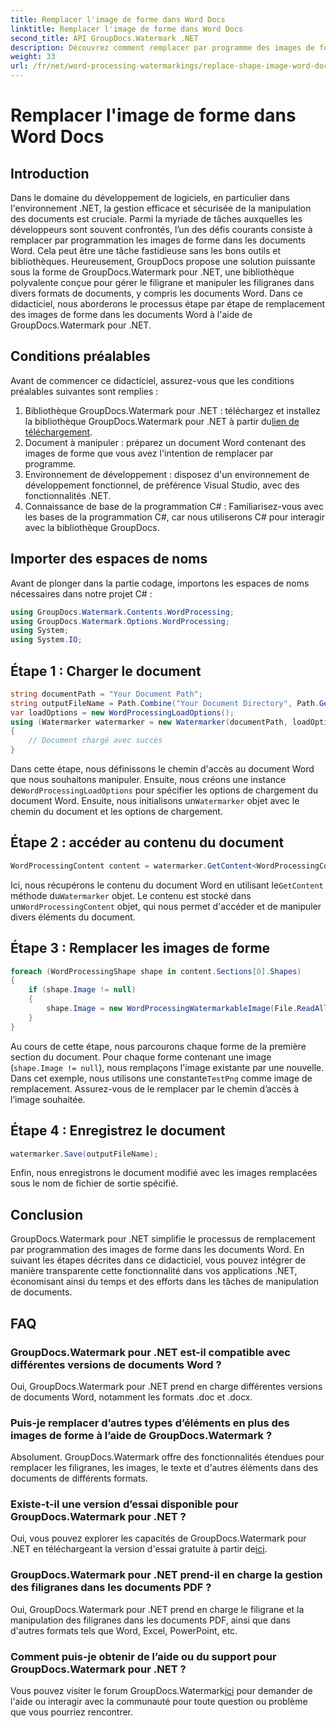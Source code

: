 ```yaml
---
title: Remplacer l'image de forme dans Word Docs
linktitle: Remplacer l'image de forme dans Word Docs
second_title: API GroupDocs.Watermark .NET
description: Découvrez comment remplacer par programme des images de forme dans des documents Word à l'aide de GroupDocs.Watermark pour .NET. Simplifiez les tâches de manipulation de documents sans effort.
weight: 33
url: /fr/net/word-processing-watermarkings/replace-shape-image-word-docs/
---
```


# Remplacer l'image de forme dans Word Docs

## Introduction
Dans le domaine du développement de logiciels, en particulier dans l'environnement .NET, la gestion efficace et sécurisée de la manipulation des documents est cruciale. Parmi la myriade de tâches auxquelles les développeurs sont souvent confrontés, l’un des défis courants consiste à remplacer par programmation les images de forme dans les documents Word. Cela peut être une tâche fastidieuse sans les bons outils et bibliothèques.
Heureusement, GroupDocs propose une solution puissante sous la forme de GroupDocs.Watermark pour .NET, une bibliothèque polyvalente conçue pour gérer le filigrane et manipuler les filigranes dans divers formats de documents, y compris les documents Word. Dans ce didacticiel, nous aborderons le processus étape par étape de remplacement des images de forme dans les documents Word à l'aide de GroupDocs.Watermark pour .NET.
## Conditions préalables
Avant de commencer ce didacticiel, assurez-vous que les conditions préalables suivantes sont remplies :
1.  Bibliothèque GroupDocs.Watermark pour .NET : téléchargez et installez la bibliothèque GroupDocs.Watermark pour .NET à partir du[lien de téléchargement](https://releases.groupdocs.com/Watermark/net/).
2. Document à manipuler : préparez un document Word contenant des images de forme que vous avez l'intention de remplacer par programme.
3. Environnement de développement : disposez d'un environnement de développement fonctionnel, de préférence Visual Studio, avec des fonctionnalités .NET.
4. Connaissance de base de la programmation C# : Familiarisez-vous avec les bases de la programmation C#, car nous utiliserons C# pour interagir avec la bibliothèque GroupDocs.
## Importer des espaces de noms
Avant de plonger dans la partie codage, importons les espaces de noms nécessaires dans notre projet C# :
```csharp
using GroupDocs.Watermark.Contents.WordProcessing;
using GroupDocs.Watermark.Options.WordProcessing;
using System;
using System.IO;
```
## Étape 1 : Charger le document
```csharp
string documentPath = "Your Document Path";
string outputFileName = Path.Combine("Your Document Directory", Path.GetFileName(documentPath));
var loadOptions = new WordProcessingLoadOptions();
using (Watermarker watermarker = new Watermarker(documentPath, loadOptions))
{
    // Document chargé avec succès
}
```
 Dans cette étape, nous définissons le chemin d'accès au document Word que nous souhaitons manipuler. Ensuite, nous créons une instance de`WordProcessingLoadOptions` pour spécifier les options de chargement du document Word. Ensuite, nous initialisons un`Watermarker` objet avec le chemin du document et les options de chargement.
## Étape 2 : accéder au contenu du document
```csharp
WordProcessingContent content = watermarker.GetContent<WordProcessingContent>();
```
 Ici, nous récupérons le contenu du document Word en utilisant le`GetContent` méthode du`Watermarker` objet. Le contenu est stocké dans un`WordProcessingContent` objet, qui nous permet d'accéder et de manipuler divers éléments du document.
## Étape 3 : Remplacer les images de forme
```csharp
foreach (WordProcessingShape shape in content.Sections[0].Shapes)
{
    if (shape.Image != null)
    {
        shape.Image = new WordProcessingWatermarkableImage(File.ReadAllBytes(Constants.TestPng));
    }
}
```
Au cours de cette étape, nous parcourons chaque forme de la première section du document. Pour chaque forme contenant une image (`shape.Image != null`), nous remplaçons l'image existante par une nouvelle. Dans cet exemple, nous utilisons une constante`TestPng` comme image de remplacement. Assurez-vous de le remplacer par le chemin d’accès à l’image souhaitée.
## Étape 4 : Enregistrez le document
```csharp
watermarker.Save(outputFileName);
```
Enfin, nous enregistrons le document modifié avec les images remplacées sous le nom de fichier de sortie spécifié.

## Conclusion
GroupDocs.Watermark pour .NET simplifie le processus de remplacement par programmation des images de forme dans les documents Word. En suivant les étapes décrites dans ce didacticiel, vous pouvez intégrer de manière transparente cette fonctionnalité dans vos applications .NET, économisant ainsi du temps et des efforts dans les tâches de manipulation de documents.
## FAQ
### GroupDocs.Watermark pour .NET est-il compatible avec différentes versions de documents Word ?
Oui, GroupDocs.Watermark pour .NET prend en charge différentes versions de documents Word, notamment les formats .doc et .docx.
### Puis-je remplacer d’autres types d’éléments en plus des images de forme à l’aide de GroupDocs.Watermark ?
Absolument. GroupDocs.Watermark offre des fonctionnalités étendues pour remplacer les filigranes, les images, le texte et d'autres éléments dans des documents de différents formats.
### Existe-t-il une version d’essai disponible pour GroupDocs.Watermark pour .NET ?
 Oui, vous pouvez explorer les capacités de GroupDocs.Watermark pour .NET en téléchargeant la version d'essai gratuite à partir de[ici](https://releases.groupdocs.com/).
### GroupDocs.Watermark pour .NET prend-il en charge la gestion des filigranes dans les documents PDF ?
Oui, GroupDocs.Watermark pour .NET prend en charge le filigrane et la manipulation des filigranes dans les documents PDF, ainsi que dans d'autres formats tels que Word, Excel, PowerPoint, etc.
### Comment puis-je obtenir de l’aide ou du support pour GroupDocs.Watermark pour .NET ?
 Vous pouvez visiter le forum GroupDocs.Watermark[ici](https://forum.groupdocs.com/c/watermark/19) pour demander de l'aide ou interagir avec la communauté pour toute question ou problème que vous pourriez rencontrer.